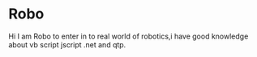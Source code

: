 # Robo
Hi I am Robo to enter in to real world of robotics,i have good knowledge about vb script jscript .net and qtp.


